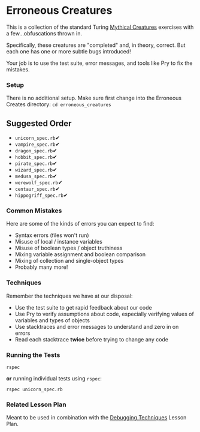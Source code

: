 <!-- Updated 12/13/2022 -->
# Erroneous Creatures

This is a collection of the standard Turing
[Mythical Creatures](https://github.com/turingschool/ruby-exercises/tree/master/mythical-creatures)
exercises with a few...obfuscations thrown in.

Specifically, these creatures are "completed"
and, in theory, correct. But each one has one or more subtle
bugs introduced!

Your job is to use the test suite, error messages,
and tools like Pry to fix the mistakes.

### Setup
There is no additional setup. Make sure first change into the Erroneous Creates directory:
`cd erroneous_creatures`


## Suggested Order

* `unicorn_spec.rb`✔ 
* `vampire_spec.rb`✔
* `dragon_spec.rb`✔
* `hobbit_spec.rb`✔
* `pirate_spec.rb`✔
* `wizard_spec.rb`✔
* `medusa_spec.rb`✔
* `werewolf_spec.rb`✔
* `centaur_spec.rb`✔
* `hippogriff_spec.rb`✔

### Common Mistakes

Here are some of the kinds of errors you can expect
to find:

* Syntax errors (files won't run)
* Misuse of local / instance variables
* Misuse of boolean types / object truthiness
* Mixing variable assignment and boolean comparison
* Mixing of collection and single-object types
* Probably many more!

### Techniques

Remember the techniques we have at our disposal:

* Use the test suite to get rapid feedback about our code
* Use Pry to verify assumptions about code, especially
verifying values of variables and types of objects
* Use stacktraces and error messages to understand
and zero in on errors
* Read each stacktrace __twice__ before trying to
change any code

### Running the Tests

```
rspec
```

__or__ running individual tests using `rspec`:

```
rspec unicorn_spec.rb
```

### Related Lesson Plan

Meant to be used in combination with the
[Debugging Techniques](https://github.com/turingschool/lesson_plans/blob/master/ruby_01-object_oriented_programming_with_ruby/debugging.markdown)
Lesson Plan.
